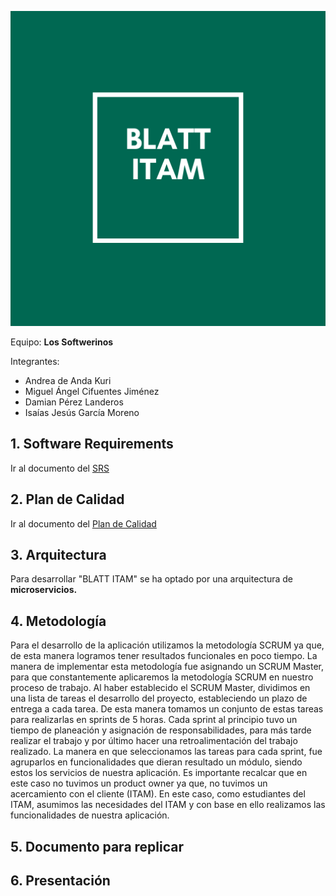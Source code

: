 <p align="center">
  <img width="600" src="./imagenes/logoSoftwerinos.png">
</p>


Equipo: **Los Softwerinos**   

Integrantes:     
- Andrea de Anda Kuri           
- Miguel Ángel Cifuentes Jiménez            
- Damian Pérez Landeros             
- Isaías Jesús García Moreno          

## 1. Software Requirements
Ir al documento del [SRS](./Especificacion_De_Requerimientos_del_Sistema.md)

## 2. Plan de Calidad
Ir al documento del [Plan de Calidad](./TestPlan.md)

## 3. Arquitectura
Para desarrollar "BLATT ITAM" se ha optado por una arquitectura de **microservicios.**

## 4. Metodología
Para el desarrollo de la aplicación utilizamos la metodología SCRUM ya que, de esta manera logramos tener resultados funcionales en poco tiempo. 
La manera de implementar esta metodología fue asignando un SCRUM Master, para que constantemente aplicaremos la metodología SCRUM en nuestro proceso de trabajo. Al haber establecido el SCRUM Master, dividimos en una lista de tareas el desarrollo del proyecto, estableciendo  un plazo de entrega a cada tarea. De esta manera tomamos un conjunto de estas tareas para realizarlas en sprints de 5 horas. Cada sprint al principio tuvo un tiempo de planeación y asignación de responsabilidades, para más tarde realizar el trabajo y por último hacer una retroalimentación del trabajo realizado.
La manera en que seleccionamos las tareas para cada sprint, fue agruparlos en funcionalidades que dieran resultado un módulo, siendo estos los servicios de nuestra aplicación.
Es importante recalcar que en este caso no tuvimos un product owner ya que, no tuvimos un acercamiento con el cliente (ITAM). En este caso, como estudiantes del ITAM, asumimos las necesidades del ITAM y con base en ello realizamos las funcionalidades de nuestra aplicación.
## 5. Documento para replicar

## 6. Presentación
